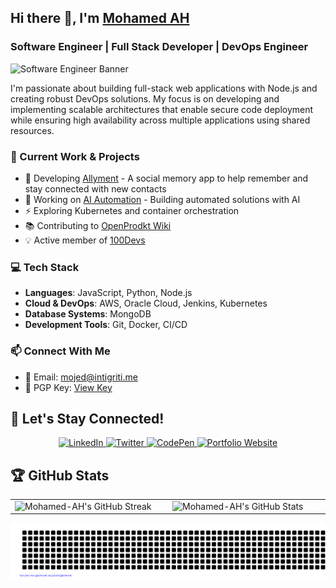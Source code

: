 <h2 align="left">Hi there 👋, I'm <a href="https://www.linkedin.com/in/mojed7/" target="_blank">Mohamed AH</a></h2>

<h3 align="left">Software Engineer | Full Stack Developer | DevOps Engineer</h3>

![Software Engineer Banner](https://i.imgur.com/brzbNQS.gif)

I'm passionate about building full-stack web applications with Node.js and creating robust DevOps solutions. My focus is on developing and implementing scalable architectures that enable secure code deployment while ensuring high availability across multiple applications using shared resources.

### 🔭 Current Work & Projects
* 🚀 Developing [Allyment](https://allyment.netlify.app) - A social memory app to help remember and stay connected with new contacts
* 🤖 Working on [AI Automation](https://github.com/Mohamed-AH/automation/) - Building automated solutions with AI
* ⚡ Exploring Kubernetes and container orchestration
* 📚 Contributing to [OpenProdkt Wiki](https://wiki.openprodkt.com/)
* 💡 Active member of [100Devs](https://leonnoel.com/100devs/)

### 💻 Tech Stack
- **Languages**: JavaScript, Python, Node.js
- **Cloud & DevOps**: AWS, Oracle Cloud, Jenkins, Kubernetes
- **Database Systems**: MongoDB
- **Development Tools**: Git, Docker, CI/CD

### 📫 Connect With Me
- 📧 Email: [mojed@intigriti.me](mailto:mojed@intigriti.me)
- 🔐 PGP Key: [View Key](https://pastebin.com/ZBHKUSxt)

<h2>🤝 Let's Stay Connected!</h2>
<div align="center">
  <a href="https://www.linkedin.com/in/mojed7/">
    <img src='https://cdn.jsdelivr.net/npm/simple-icons@v7/icons/linkedin.svg' alt='LinkedIn' height='40'>
  </a>
  <a href="https://twitter.com/Mohamed_Jeddah">
    <img src='https://cdn.jsdelivr.net/npm/simple-icons@v7/icons/twitter.svg' alt='Twitter' height='40'>
  </a>
  <a href="https://codepen.io/Mohamed-AH">
    <img src='https://cdn.jsdelivr.net/npm/simple-icons@v7/icons/codepen.svg' alt='CodePen' height='40'>
  </a>
  <a href="https://webdevcorner.netlify.app">
    <img src='https://cdn.jsdelivr.net/npm/simple-icons@v7/icons/icloud.svg' alt='Portfolio Website' height='40'>
  </a>
</div>

<h2>🏆 GitHub Stats</h2>
<div align="center">
<table>
<tr>
<td width="45%">
<img src="https://github-readme-streak-stats.herokuapp.com/?user=Mohamed-AH&show_icons=true&theme=black-ice&hide_border=true" alt="Mohamed-AH's GitHub Streak">
</td>
<td width="45%">
<img src="https://github-readme-stats.vercel.app/api?username=Mohamed-AH&include_all_commits=true&count_private=true&hide_border=true&theme=github_dark" alt="Mohamed-AH's GitHub Stats">
</table>
</div>

<p align="center">
<img src="https://github.com/Mohamed-AH/jaas666/blob/main/gitartwork.svg" alt="GitHub Art Work"/>
</p>
